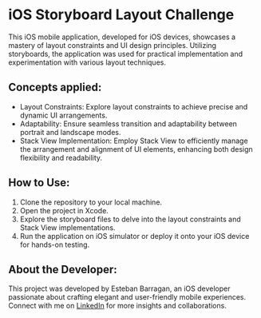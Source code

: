 # iOS Storyboard Layout Challenge
This iOS mobile application, developed for iOS devices, showcases a mastery of layout constraints and UI design principles. Utilizing storyboards, the application was used for practical implementation and experimentation with various layout techniques.

## Concepts applied:
- Layout Constraints: Explore layout constraints to achieve precise and dynamic UI arrangements.
- Adaptability: Ensure seamless transition and adaptability between portrait and landscape modes.
- Stack View Implementation: Employ Stack View to efficiently manage the arrangement and alignment of UI elements, enhancing both design flexibility and readability.
  
## How to Use:
1. Clone the repository to your local machine.
2. Open the project in Xcode.
3. Explore the storyboard files to delve into the layout constraints and Stack View implementations.
4. Run the application on iOS simulator or deploy it onto your iOS device for hands-on testing.

## About the Developer:
This project was developed by Esteban Barragan, an iOS developer passionate about crafting elegant and user-friendly mobile experiences. Connect with me on [LinkedIn](https://www.linkedin.com/in/barraganesteban/) for more insights and collaborations.
